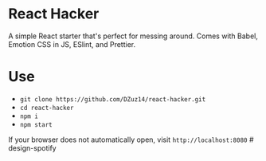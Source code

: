 # React Hacker

A simple React starter that's perfect for messing around. Comes with Babel, Emotion CSS in JS, ESlint, and Prettier.

# Use

- `git clone https://github.com/DZuz14/react-hacker.git`
- `cd react-hacker`
- `npm i`
- `npm start`

If your browser does not automatically open, visit `http://localhost:8080`
#   d e s i g n - s p o t i f y  
 